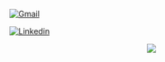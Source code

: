 [![Gmail](https://skillicons.dev/icons?i=gmail&theme=light)](https://google.com)

[![Linkedin](https://skillicons.dev/icons?i=linkedin&theme=light)](https://google.com)

<p align="center">
  <a href="#">
    <img src="https://ibb.co/2YXtTZ6" />
  </a>
</p>